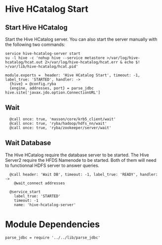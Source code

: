 
# Hive HCatalog Start


## Start Hive HCatalog

Start the Hive HCatalog server. You can also start the server manually with the
following two commands:

```
service hive-hcatalog-server start
su -l hive -c 'nohup hive --service metastore >/var/log/hive-hcatalog/hcat.out 2>/var/log/hive-hcatalog/hcat.err & echo $! >/var/lib/hive-hcatalog/hcat.pid'
```

    module.exports =  header: 'Hive HCatalog Start', timeout: -1, label_true: 'STARTED', handler: ->
      {hive} = @config.ryba
      {engine, addresses, port} = parse_jdbc hive.site['javax.jdo.option.ConnectionURL']

## Wait

      @call once: true, 'masson/core/krb5_client/wait'
      @call once: true, 'ryba/hadoop/hdfs_nn/wait'
      @call once: true, 'ryba/zookeeper/server/wait'

## Wait Database

The Hive HCatalog require the database server to be started. The Hive Server2
require the HFDS Namenode to be started. Both of them will need to functionnal
HDFS server to answer queries.

      @call header: 'Wait DB', timeout: -1, label_true: 'READY', handler: ->
        @wait_connect addresses

      @service_start 
        label_true: 'STARTED'
        timeout: -1
        name: 'hive-hcatalog-server'

# Module Dependencies

    parse_jdbc = require '../../lib/parse_jdbc'
